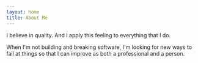 ```yaml
---
layout: home
title: About Me
---
```


I believe in quality. And I apply this feeling to everything that I do. 

When I'm not building and breaking software, I'm looking for new ways to fail at things so that I can improve as both a professional and a person.
